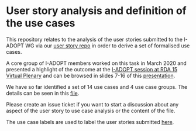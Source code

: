# User story analysis and definition of the use cases 
This repository relates to the analysis of the user stories submitted to the I-ADOPT WG via our [user story repo](https://github.com/i-adopt/users_stories/) in order to derive a set of formalised use cases.

A core group of I-ADOPT members worked on this task in March 2020 and presented a highlight of the outcome at the [I-ADOPT session at RDA 15 Virtual Plenary](https://www.rd-alliance.org/group/vocabulary-services-ig-interoperable-descriptions-observable-property-terminology-wg-i-adopt-0) and can be browsed in slides 7-16 of this [presentation](https://docs.google.com/presentation/d/1u5iKwnTJdSpExJdrLR-xE2Cv3x3mGY-yM6kNc1xEav4/edit#slide=id.g713d01d5e9_2_45).

We have so far identified a set of 14 use cases and 4 use case groups. The details can be seen in this [file](https://github.com/i-adopt/usecase_analysis/blob/master/UCG.csv).

Please create an issue ticket if you want to start a discussion about any aspect of the user story to use case analysis or the content of the file.

The use case labels are used to label the user stories submitted [here](https://github.com/i-adopt/users_stories/issues). 
